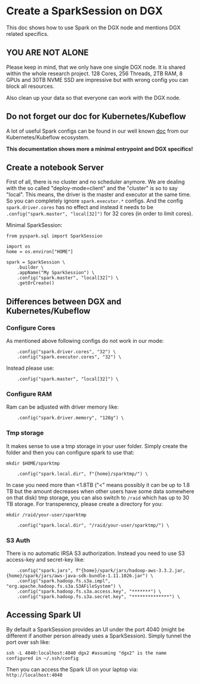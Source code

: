 # Create a SparkSession on DGX

This doc shows how to use Spark on the DGX node and mentions DGX related specifics.

## YOU ARE NOT ALONE

Please keep in mind, that we only have one single DGX node. It is shared within the whole research project. 128 Cores, 256 Threads, 2TB RAM, 8 GPUs and 30TB NVME SSD are impressive but with wrong config you can block all resources. 

Also clean up your data so that everyone can work with the DGX node.

## Do not forget our doc for Kubernetes/Kubeflow

A lot of useful Spark configs can be found in our well known [doc](https://github.com/KubeSoup/docs/tree/main/notebooks/applications/spark) from our Kubernetes/Kubeflow ecosystem.

**This documentation shows more a minimal entrypoint and DGX specifics!**

## Create a notebook Server

First of all, there is no cluster and no scheduler anymore. We are dealing with the so called "deploy-mode=client" and the "cluster" is so to say "local". This means, the driver is the master and executor at the same time. So you can completely ignore `spark.executor.*` configs. And the config `spark.driver.cores` has no effect and instead it needs to be `.config("spark.master", "local[32]")` for 32 cores (in order to limit cores).

Minimal SparkSession:
```
from pyspark.sql import SparkSession

import os
home = os.environ["HOME"]

spark = SparkSession \
    .builder \
    .appName("My SparkSession") \
    .config("spark.master", "local[32]") \
    .getOrCreate()
```

## Differences between DGX and Kubernetes/Kubeflow

### Configure Cores

As mentioned above following configs do not work in our mode:
```
    .config("spark.driver.cores", "32") \
    .config("spark.executor.cores", "32") \
```
Instead please use:
```
    .config("spark.master", "local[32]") \
```

### Configure RAM

Ram can be adjusted with driver memory like:
```
    .config("spark.driver.memory", "128g") \
```

### Tmp storage

It makes sense to use a tmp storage in your user folder. Simply create the folder and then you can configure spark to use that:
```
mkdir $HOME/sparktmp

    .config("spark.local.dir", f"{home}/sparktmp/") \
```
In case you need more than <1.8TB ("<" means possibly it can be up to 1.8 TB but the amount decreases when other users have some data somewhere on that disk) tmp storage, you can also switch to `/raid` which has up to 30 TB storage. For transperency, please create a directory for you:
```
mkdir /raid/your-user/sparktmp

    .config("spark.local.dir", "/raid/your-user/sparktmp/") \
```

### S3 Auth

There is no automatic IRSA S3 authorization. Instead you need to use S3 access-key and secret-key like:
```
    .config("spark.jars", f"{home}/spark/jars/hadoop-aws-3.3.2.jar,{home}/spark/jars/aws-java-sdk-bundle-1.11.1026.jar") \
    .config("spark.hadoop.fs.s3a.impl", "org.apache.hadoop.fs.s3a.S3AFileSystem") \
    .config("spark.hadoop.fs.s3a.access.key", "*******") \
    .config("spark.hadoop.fs.s3a.secret.key", "**************") \
```

## Accessing Spark UI

By default a SparkSession provides an UI under the port 4040 (might be different if another person already uses a SparkSession). Simply tunnel the port over ssh like:
```
ssh -L 4040:localhost:4040 dgx2 #assuming "dgx2" is the name configured in ~/.ssh/config
```
Then you can access the Spark UI on your laptop via: `http://localhost:4040`